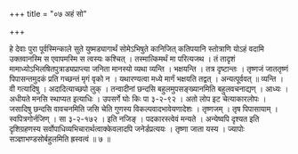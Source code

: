 +++
title = "०७ अहं सो"

+++

हे देवाः पुरा पूर्वस्मिन्काले सुते युष्मड्यागार्थं सोमेऽभिषुते कानिजित् कतिपयानि स्तोत्राणि योऽहं वदामि उक्तवानस्मि स एवापमस्मि स त्वस्यः कश्चित् । तस्मात्किमर्थं मा परित्यजथ । तं तादृशं मामाध्योऽभिलषितपुत्राड्यप्राप्त्या जनिता मानस्यो व्यथा व्यन्ति । भक्षयन्ति । तत्र दृष्टान्तः । तृष्णजं जाततृष्णं पिपासन्तमुदकं प्रति गच्छन्तं मृगं वृको न । यथारण्यत्वा मध्ये मार्गं भक्षयति तद्वत् । अन्यत्पूर्ववत् ॥ व्यन्ति । वी गत्यादिषु । अदादित्याच्छपो लुक् । तन्वादीनां छन्दसि बहुलमुपसङ्ख्यानमिति बहुलवचनाद्यण् । आध्यः । अधीयते मनसि स्थाप्यत इत्याधिः । उपसर्गे घोः किः पा ३-२-९२ । अतो लोप इट चेत्याकारलोपः । जसादिषु छन्दसि वावचनमिति जसि चेति गुणस्य विकल्पवादभावेयणादेशः । तृष्णजम् । तृष पिपासायाम् । स्वपित्रगोर्नजिण् । सा ३-२-१७२ । इति नजिङ् । पदकारस्त्वेवं मन्यते । अन्येष्वपि दृश्यत इति दृशिग्रहणस्य सर्वोपाधिव्यभिचारार्थत्वाक्केवलादपि जनेर्डप्रत्ययः । तृष्णा जाता यस्य । ज्यापोः सञ्ज्ञाभण्डसोर्बहुलमिति ह्रस्वत्वं ॥ ७ ॥